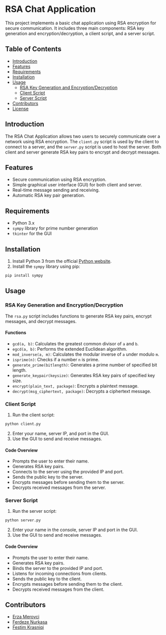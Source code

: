 
# RSA Chat Application

This project implements a basic chat application using RSA encryption for secure communication. It includes three main components: RSA key generation and encryption/decryption, a client script, and a server script.

## Table of Contents
- [Introduction](#introduction)
- [Features](#features)
- [Requirements](#requirements)
- [Installation](#installation)
- [Usage](#usage)
  - [RSA Key Generation and Encryption/Decryption](#rsa-key-generation-and-encryptiondecryption)
  - [Client Script](#client-script)
  - [Server Script](#server-script)
- [Contributors](#contributors)
- [License](#license)

## Introduction

The RSA Chat Application allows two users to securely communicate over a network using RSA encryption. The `client.py` script is used by the client to connect to a server, and the `server.py` script is used to host the server. Both client and server generate RSA key pairs to encrypt and decrypt messages.

## Features

- Secure communication using RSA encryption.
- Simple graphical user interface (GUI) for both client and server.
- Real-time message sending and receiving.
- Automatic RSA key pair generation.

## Requirements

- Python 3.x
- `sympy` library for prime number generation
- `tkinter` for the GUI

## Installation

1. Install Python 3 from the official [Python website](https://www.python.org/).
2. Install the `sympy` library using pip:

```sh
pip install sympy
```

## Usage

### RSA Key Generation and Encryption/Decryption

The `rsa.py` script includes functions to generate RSA key pairs, encrypt messages, and decrypt messages.

#### Functions

- `gcd(a, b)`: Calculates the greatest common divisor of `a` and `b`.
- `egcd(a, b)`: Performs the extended Euclidean algorithm.
- `mod_inverse(a, m)`: Calculates the modular inverse of `a` under modulo `m`.
- `isprime(n)`: Checks if a number `n` is prime.
- `generate_prime(bitlength)`: Generates a prime number of specified bit length.
- `generate_keypair(keysize)`: Generates RSA key pairs of specified key size.
- `encrypt(plain_text, package)`: Encrypts a plaintext message.
- `decrypt(msg_ciphertext, package)`: Decrypts a ciphertext message.

### Client Script

1. Run the client script:

```sh
python client.py
```

2. Enter your name, server IP, and port in the GUI.
3. Use the GUI to send and receive messages.

#### Code Overview

- Prompts the user to enter their name.
- Generates RSA key pairs.
- Connects to the server using the provided IP and port.
- Sends the public key to the server.
- Encrypts messages before sending them to the server.
- Decrypts received messages from the server.

### Server Script

1. Run the server script:

```sh
python server.py
```

2. Enter your name in the console, server IP and port in the GUI.
3. Use the GUI to send and receive messages.

#### Code Overview

- Prompts the user to enter their name.
- Generates RSA key pairs.
- Binds the server to the provided IP and port.
- Listens for incoming connections from clients.
- Sends the public key to the client.
- Encrypts messages before sending them to the client.
- Decrypts received messages from the client.

## Contributors

- [Erza Merovci](https://github.com/erzamerovci)
- [Ferdeze Nurkasa](https://github.com/FerdezeNurkasa)
- [Festim Krasniqi](https://github.com/FestimKrasniqi)

